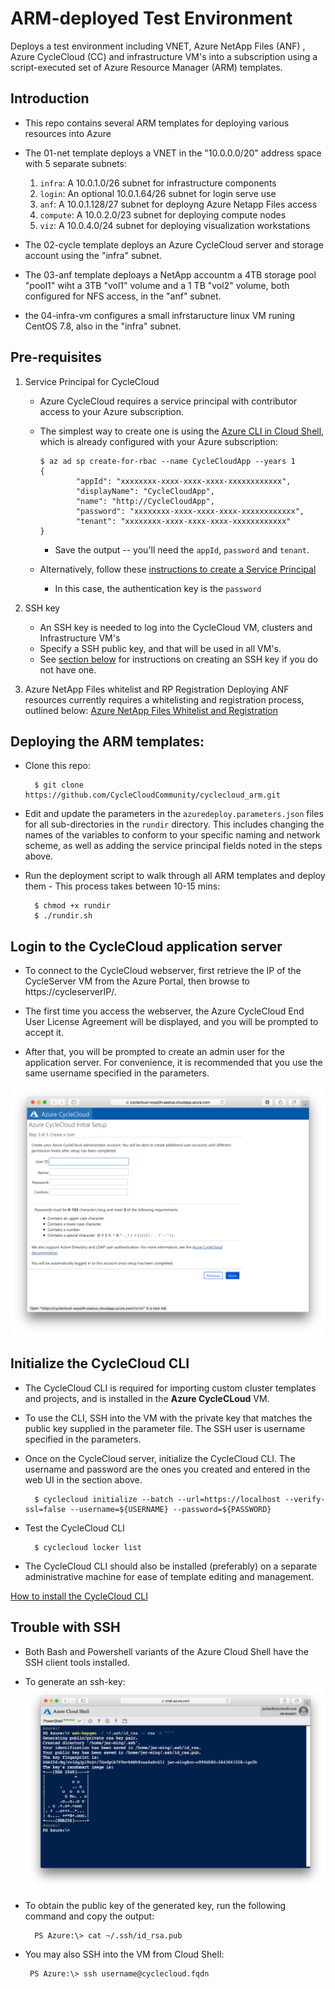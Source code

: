 # ARM-deployed Test Environment 
Deploys a test environment including VNET, Azure NetApp Files (ANF) , Azure CycleCloud (CC) and infrastructure VM's into a subscription using a script-executed set of Azure Resource Manager (ARM) templates.

## Introduction
- This repo contains several ARM templates for deploying various resources into Azure
- The 01-net template deploys a VNET in the "10.0.0.0/20" address space with 5 separate subnets:

  1. `infra`: A 10.0.1.0/26 subnet for infrastructure components
  2. `login`: An optional 10.0.1.64/26 subnet for login serve use
  3. `anf`: A 10.0.1.128/27 subnet for deployng Azure Netapp Files access
  4. `compute`: A 10.0.2.0/23 subnet for deploying compute nodes
  5. `viz`: A 10.0.4.0/24 subnet for deploying visualization workstations

- The 02-cycle template deploys an Azure CycleCloud server and storage account using the "infra" subnet.
- The 03-anf template deploays a NetApp accountm a 4TB storage pool "pool1" wiht a 3TB "vol1" volume and a 1 TB "vol2" volume, both configured for NFS access, in the "anf" subnet.
- the 04-infra-vm configures a small infrstaructure linux VM runing CentOS 7.8, also in the "infra" subnet.

## Pre-requisites
1. Service Principal for CycleCloud
    - Azure CycleCloud requires a service principal with contributor access to your Azure subscription. 

    - The simplest way to create one is using the [Azure CLI in Cloud Shell](https://shell.azure.com), which is already configured with your Azure subscription:
        ```
        $ az ad sp create-for-rbac --name CycleCloudApp --years 1
        {
                "appId": "xxxxxxxx-xxxx-xxxx-xxxx-xxxxxxxxxxxx",
                "displayName": "CycleCloudApp",
                "name": "http://CycleCloudApp",
                "password": "xxxxxxxx-xxxx-xxxx-xxxx-xxxxxxxxxxxx",
                "tenant": "xxxxxxxx-xxxx-xxxx-xxxx-xxxxxxxxxxxx"
        }
        ```
        - Save the output -- you'll need the `appId`, `password` and `tenant`. 

    - Alternatively, follow these [instructions to create a Service Principal](https://docs.microsoft.com/en-us/azure/azure-resource-manager/resource-group-create-service-principal-portal) 
        -  In this case, the authentication key is the `password`

2. SSH key

    - An SSH key is needed to log into the CycleCloud VM, clusters and Infrastructure VM's
    - Specify a SSH public key, and that will be used in all VM's. 
    - See [section below](#trouble-with-ssh) for instructions on creating an SSH key if you do not have one.

3. Azure NetApp Files whitelist and RP Registration
Deploying ANF resources currently requires a whitelisting and registration process, outlined below:
[Azure NetApp Files Whitelist and Registration](https://docs.microsoft.com/en-us/azure/azure-netapp-files/azure-netapp-files-register)

## Deploying the ARM templates:

* Clone this repo:

        $ git clone https://github.com/CycleCloudCommunity/cyclecloud_arm.git

* Edit and update the parameters in the `azuredeploy.parameters.json` files for all sub-directories in the `rundir` directory. This includes changing the names of the variables to conform to your specific naming and network scheme, as well as adding the service principal fields noted in the steps above.

* Run the deployment script to walk through all ARM templates and deploy them - This process takes between 10-15 mins:

        $ chmod +x rundir 
        $ ./rundir.sh

## Login to the CycleCloud application server

* To connect to the CycleCloud webserver, first retrieve the IP of the CycleServer VM from the Azure Portal, then browse to https://cycleserverIP/. 


* The first time you access the webserver, the Azure CycleCloud End User License Agreement will be displayed, and you will be prompted to accept it.

* After that, you will be prompted to create an admin user for the application server. For convenience, it is recommended that you use the same username specified in the parameters. 

![createuser](images/cyclecloud-create-user.png)


## Initialize the CycleCloud CLI
* The CycleCloud CLI is required for importing custom cluster templates and projects, and is installed in the **Azure CycleCLoud** VM. 
* To use the CLI, SSH into the VM with the private key that matches the public key supplied in the parameter file. The SSH user is username specified in the parameters.

* Once on the CycleCloud server, initialize the CycleCloud CLI. The username and password are the ones you created and entered in the web UI in the section above.

        $ cyclecloud initialize --batch --url=https://localhost --verify-ssl=false --username=${USERNAME} --password=${PASSWORD}

* Test the CycleCloud CLI

        $ cyclecloud locker list

* The CycleCloud CLI should also be installed (preferably) on a separate administrative machine for ease of template editing and management.

[How to install the CycleCloud CLI](https://docs.microsoft.com/en-us/azure/cyclecloud/how-to/install-cyclecloud-cli?view=cyclecloud-8)


## Trouble with SSH
- Both Bash and Powershell variants of the Azure Cloud Shell have the SSH client tools installed.
- To generate an ssh-key:
![ssh-keygen](images/powershell-ssh-keygen.png)

- To obtain the public key of the generated key, run the following command and copy the output:

        PS Azure:\> cat ~/.ssh/id_rsa.pub

- You may also SSH into the VM from Cloud Shell:

       PS Azure:\> ssh username@cyclecloud.fqdn 

